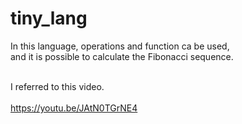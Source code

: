 # tiny_lang 

In this language, operations and function ca be used, </br>
and it is possible to calculate the Fibonacci sequence.</br></br>

I referred to this video.</br></br>
https://youtu.be/JAtN0TGrNE4